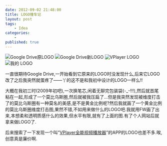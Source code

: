 ```yaml
---
date: 2012-09-02 21:48:00
title: LOGO撞车记
layout: post
tags:
    - Idea
categories:
    - 
published: true
---
```


![Google Drive原LOGO](http://photo2.bababian.com/upload6/20120902/1DCBD76B64951CE6C02D12082749A58F_100.jpg) ![Google Drive新LOGO](http://photo2.bababian.com/upload6/20120902/E211000D19034CE369E8F1F7C3BC28B3_100.jpg) ![VPlayer LOGO](http://photo2.bababian.com/upload6/20120902/87051DB241E96128AB17EE3798A1D7AB_100.jpg) ![我的 LOGO](http://photo2.bababian.com/upload6/20120902/433DE6DAFBEE849CD5E15A73ED5F140C_100.jpg)

一直很期待Google Drive,一开始看到它原来的LOGO时没发现什么,后来它LOGO改了之后我突然就蛋疼了——丫的这不是和我初中设计的LOGO一样么!!

大概在我初三时(2009年初吧),一次换笔芯,闲着无聊完包装袋(-_-!!!),然后就首尾粘在一起,形成了一个莫比乌斯圈,然后就被我压扁了…但是我突然发现被维度打击了的莫比乌斯圈有一种莫名的美感,是不是黄金比例呢?然后我就画了一个黄金比例的莫比乌斯圈维度打击图,果然不错,不如用来做什么的LOGO吧.我就用FW画了出来,本想柔和透明质感什么的效果,但水平有限,就有了上面的图.有了个人网站后就拿来做LOGO了.

后来搜索了一下发现一个叫”[VPlayer全能视频播放器](https://vplayer.net/)”的APP的LOGO也差不多.唉,创意真是廉价啊.
